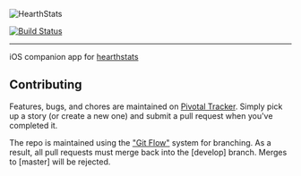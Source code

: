 ![HearthStats](https://s3-us-west-2.amazonaws.com/hearthstats/assets/PNG/full_colour/full_colour_inline.png)

[![Build Status](https://travis-ci.org/HearthStats/hearthstats-ios.svg?branch=master)](https://travis-ci.org/HearthStats/hearthstats-ios)

***

iOS companion app for [hearthstats](https://github.com/HearthStats/hearthstats)

## Contributing

Features, bugs, and chores are maintained on [Pivotal Tracker](https://www.pivotaltracker.com/n/projects/1112180). Simply pick up a story (or create a new one) and submit a pull request when you've completed it.

The repo is maintained using the ["Git Flow"](http://nvie.com/posts/a-successful-git-branching-model/) system for branching. As a result, all pull requests must merge back into the [develop] branch. Merges to [master] will be rejected.